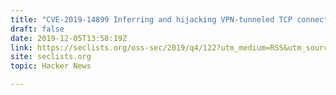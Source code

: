 ```yaml
---
title: "CVE-2019-14899 Inferring and hijacking VPN-tunneled TCP connections"
draft: false
date: 2019-12-05T13:58:19Z
link: https://seclists.org/oss-sec/2019/q4/122?utm_medium=RSS&utm_source=hune
site: seclists.org
topic: Hacker News  

---
```

